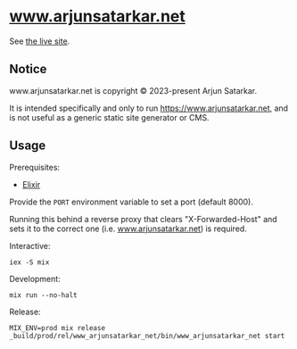 # www.arjunsatarkar.net

See [the live site](https://www.arjunsatarkar.net/).

## Notice

<span>www</span>.<span>arjunsatarkar</span>.<span>net</span> is copyright © 2023-present Arjun Satarkar.

It is intended specifically and only to run https://www.arjunsatarkar.net, and is not useful as a generic static site generator or CMS.

## Usage

Prerequisites:
- [Elixir](https://elixir-lang.org/)

Provide the `PORT` environment variable to set a port (default 8000).

Running this behind a reverse proxy that clears "X-Forwarded-Host" and sets it
to the correct one (i.e. www.arjunsatarkar.net) is required.

Interactive:
```
iex -S mix
```

Development:
```
mix run --no-halt
```

Release:
```
MIX_ENV=prod mix release
_build/prod/rel/www_arjunsatarkar_net/bin/www_arjunsatarkar_net start
```
